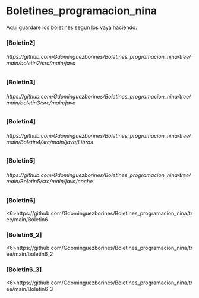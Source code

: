 # Boletines_programacion_nina
 Aqui guardare los boletines segun los vaya haciendo:
<h3>[Boletin2]</h3><h6>https://github.com/Gdominguezborines/Boletines_programacion_nina/tree/main/boletin2/src/main/java</h6>
<h3>[Boletin3]</h3><h6>https://github.com/Gdominguezborines/Boletines_programacion_nina/tree/main/boletin3/src/main/java</h6>
<h3>[Boletin4]</h3><h6>https://github.com/Gdominguezborines/Boletines_programacion_nina/tree/main/Boletin4/src/main/java/Libros</h6>
<h3>[Boletin5]</h3><h6>https://github.com/Gdominguezborines/Boletines_programacion_nina/tree/main/Boletin5/src/main/java/coche</h6>
<h3>[Boletin6]</h3><6>https://github.com/Gdominguezborines/Boletines_programacion_nina/tree/main/Boletin6</6>
<h3>[Boletin6_2]</h3><6>https://github.com/Gdominguezborines/Boletines_programacion_nina/tree/main/boletin6_2</6>
<h3>[Boletin6_3]</h3><6>https://github.com/Gdominguezborines/Boletines_programacion_nina/tree/main/Boletin6_3</6>
